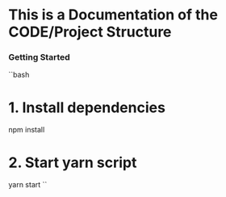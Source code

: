 # This is a Documentation of the CODE/Project Structure

### Getting Started

``bash

# 1. Install dependencies

npm install

# 2. Start yarn script

yarn start
``
